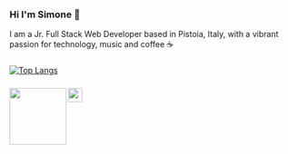 ### Hi I'm Simone 👋

I am a Jr. Full Stack Web Developer based in Pistoia, Italy, with a vibrant passion for technology, music and coffee ☕ 

###
[![Top Langs](https://github-readme-stats.vercel.app/api/top-langs/?username=elmurie&langs_count=8&layout=compact)](https://github.com/elmurie/github-readme-stats)

###
<a href="https://www.linkedin.com/in/simone-morieri/"><img src="http://www.giorgionadali.com/storage/2019/05/Linkedin.png" align="left" width="100" ></a> 
<a href="mailto:elmurie@gmail.com"><img src="https://upload.wikimedia.org/wikipedia/commons/thumb/4/4e/Mail_%28iOS%29.svg/600px-Mail_%28iOS%29.svg.png" align="left" height="25" ></a>

